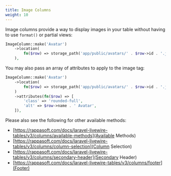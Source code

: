 ```yaml
---
title: Image Columns
weight: 10
---
```


Image columns provide a way to display images in your table without having to use `format()` or partial views:

```php
ImageColumn::make('Avatar')
    ->location(
        fn($row) => storage_path('app/public/avatars/' . $row->id . '.jpg')
    ),
```

You may also pass an array of attributes to apply to the image tag:

```php
ImageColumn::make('Avatar')
    ->location(
        fn($row) => storage_path('app/public/avatars/' . $row->id . '.jpg')
    )
    ->attributes(fn($row) => [
        'class' => 'rounded-full',
        'alt' => $row->name . ' Avatar',
    ]),
```


Please also see the following for other available methods:
- [https://rappasoft.com/docs/laravel-livewire-tables/v3/columns/available-methods](Available Methods)
- [https://rappasoft.com/docs/laravel-livewire-tables/v3/columns/column-selection](Column Selection)
- [https://rappasoft.com/docs/laravel-livewire-tables/v3/columns/secondary-header](Secondary Header)
- [https://rappasoft.com/docs/laravel-livewire-tables/v3/columns/footer](Footer)

